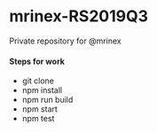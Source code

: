 # mrinex-RS2019Q3
Private repository for @mrinex

#### Steps for work
+ git clone
+ npm install
+ npm run build
+ npm start
+ npm test